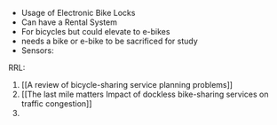 - Usage of Electronic Bike Locks
- Can have a Rental System
- For bicycles but could elevate to e-bikes
- needs a bike or e-bike to be sacrificed for study
- Sensors:

RRL:
1. [[A review of bicycle-sharing service planning problems]]
2. [[The last mile matters Impact of dockless bike-sharing services on traffic congestion]]
3. 